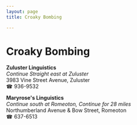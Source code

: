 ```yaml
---
layout: page 
title: Croaky Bombing

---
```



# Croaky Bombing


 **Zuluster Linguistics**  
_Continue Straight east at Zuluster_  
3983 Vine Street Avenue, Zuluster  
☎ 936-9532

**Maryrose's Linguistics**  
_Continue south at Romeoton, Continue for 28 miles_  
Northumberland Avenue & Bow Street, Romeoton  
☎ 637-6513

